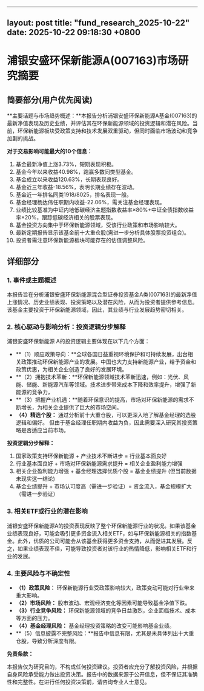 
--- 
layout: post
title: "fund_research_2025-10-22"
date: 2025-10-22 09:18:30 +0800
--- 

# 浦银安盛环保新能源A(007163)市场研究摘要

## 简要部分(用户优先阅读)

**主要话题与市场趋势概述：**本报告分析浦银安盛环保新能源A基金(007163)的最新净值表现及历史业绩，并评估其在环保新能源领域的投资逻辑和潜在风险。当前，环保新能源板块受政策支持和技术发展双重驱动，但同时面临市场波动和竞争加剧的挑战。

**对于交易影响可能最大的10个信息：**

1.  基金最新净值上涨3.73%，短期表现积极。
2.  基金今年以来收益40.98%，跑赢多数同类型基金。
3.  基金成立以来收益120.63%，长期表现良好。
4.  基金近三年收益-18.56%，表明长期业绩存在波动。
5.  基金近一年排名同类1918/8025，排名表现一般。
6.  基金经理杨达伟任职期内收益-22.06%，需关注基金经理表现。
7.  业绩比较基准为中证内地低碳经济主题指数收益率×80%+中证全债指数收益率×20%，跟踪低碳经济相关的股票表现。
8.  基金投资方向集中于环保新能源领域，受该行业政策和市场影响较大。
9. 最新定期报告显示该基金前十大重仓股(需进一步分析具体股票投资组合)。
10. 投资者需注意环保新能源板块可能存在的估值调整风险。

## 详细部分

### 1. 事件或主题概述

本报告旨在分析浦银安盛环保新能源混合型证券投资基金A类(007163)的最新净值上涨情况、历史业绩表现、投资策略以及潜在风险，从而为投资者提供参考信息。该基金主要投资于环保新能源领域，因此，其业绩与行业发展趋势密切相关。

### 2. 核心驱动与影响分析：投资逻辑分步解释

浦银安盛环保新能源 A的投资逻辑主要体现在以下几个方面：

*   **（1）顺应政策导向：**全球各国日益重视环境保护和可持续发展，出台相关政策推动环保新能源产业的发展。中国也大力支持新能源产业，给予资金和政策优惠，为相关企业创造了良好的发展环境。
*   **（2）拥抱技术革新：**环保新能源领域技术革新迅速，例如：光伏、风能、储能、新能源汽车等领域。技术进步带来成本下降和效率提升，增强了新能源的竞争力，
*   **（3）把握产业机遇：**随着环保意识的提高，市场对环保新能源的需求不断增长，为相关企业提供了巨大的市场空间。
*   **（4）精选个股：** 通过分析前十大重仓股，可以更深入地了解基金经理的选股逻辑和偏好。
    但由于基金经理任职期内收益为负，因此需要深入研究其投资策略是否适应当前市场。

**投资逻辑分步解释：**
1. 国家政策支持环保新能源 + 产业技术不断进步 = 行业基本面良好
2. 行业基本面良好 + 市场对环保新能源需求提升 = 相关企业盈利能力增强
3. 相关企业盈利能力增强 + 基金经理选择优质个股 = 基金业绩提升 (但当前数据未现实这一结论)
4.  基金业绩提升 +  市场认可度高（需进一步验证）=  资金流入，基金规模扩大（需进一步验证）

### 3. 相关ETF或行业的潜在影响

浦银安盛环保新能源A的投资表现反映了整个环保新能源行业的状况。如果该基金业绩表现良好，可能会吸引更多资金流入相关ETF，如与环保新能源相关的指数基金。此外，优质的公司可能会从该基金获得更多资金支持，从而促进其发展。反之，如果业绩表现不佳，可能导致投资者对该行业的热情降低，影响相关ETF和行业的发展。

### 4. 主要风险与不确定性

*   **（1）政策风险：** 环保新能源行业受政策影响较大，政策变动可能对行业带来重大影响。
*   **（2）市场风险：** 股市波动、宏观经济变化等因素可能导致基金净值下跌。
*   **（3）行业竞争风险：** 环保新能源领域的竞争日益激烈，企业面临技术、成本等方面的压力。
*   **（4）基金经理风险：** 基金经理投资策略的改变可能影响基金业绩。
*   **（5）信息披露不完整风险：**报告中信息有限，尤其是未具体列出十大重仓股，导致分析深度有限。

**免责条款：**

本报告仅为研究目的，不构成任何投资建议。投资者应充分了解投资风险，并根据自身风险承受能力做出投资决策。报告中的数据来源于公开信息，但不保证其准确性和完整性。在进行任何投资决策前，请咨询专业人士意见。